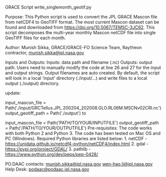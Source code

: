 GRACE
Script
write_singlemonth_geotif.py

Purpose:
This Python script is used to convert the JPL GRACE Mascon file from netCDF4 to GeoTIFF format. The most current Mascon dataset can be found and downloaded from https://doi.org/10.5067/TEMSC-3JC62. This script decomposes the multi-year monthly Mascon netCDF file into single GeoTIFF files for each month.

Author:
Munish Sikka, GRACE/GRACE-FO Science Team, Raytheon contractor, munish.sikka@jpl.nasa.gov

Inputs and Outputs:
Inputs: data path and filename (.nc)
Outputs: output path.
Users need to manually modify the code at line 26 and 27 for the input and output strings. Output filenames are auto created. By default, the script will look in a local 'input' directory (./input/...) and write files to a local output (./output) directory.

update:

input_mascon_file = Path('./input/GRCTellus.JPL.200204_202008.GLO.RL06M.MSCNv02CRI.nc')
output_geotiff_path = Path('./output')
to

input_mascon_file = Path('PATH/TO/YOUR/INPUTFILE')
output_geotiff_path = Path('/PATH/TO/YOUR/OUTPUTFILE')
Pre-requisites:
The code works with both Python 2 and Python 3. The code has been tested on Mac OS and PC (Windows). Required Python libraries are listed below: 1. netCDF - https://unidata.github.io/netcdf4-python/netCDF4/index.html 2. gdal - https://pypi.org/project/GDAL/ 3. pathlib - https://www.python.org/dev/peps/pep-0428/

PO.DAAC contacts:
munish.sikka@jpl.nasa.gov
wen-hao.li@jpl.nasa.gov
Help Desk: podaac@podaac.jpl.nasa.gov
